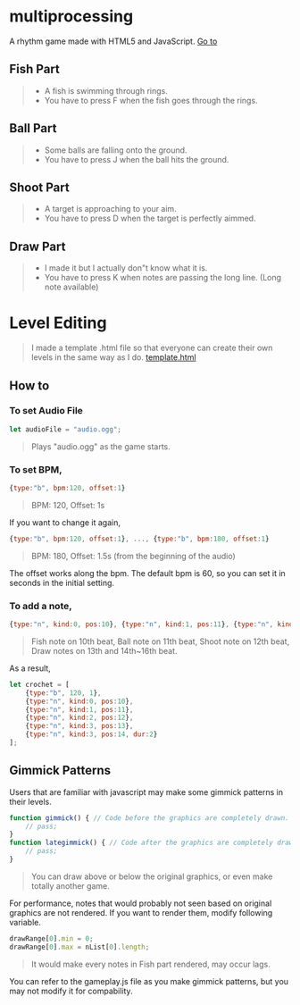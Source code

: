 # multiprocessing
A rhythm game made with HTML5 and JavaScript.
[Go to](https://rokr0k.tk/multiprocessing)

## Fish Part
> - A fish is swimming through rings.
> - You have to press F when the fish goes through the rings.

## Ball Part
> - Some balls are falling onto the ground.
> - You have to press J when the ball hits the ground.

## Shoot Part
> - A target is approaching to your aim.
> - You have to press D when the target is perfectly aimmed.

## Draw Part
> - I made it but I actually don"t know what it is.
> - You have to press K when notes are passing the long line. (Long note available)

# Level Editing
> I made a template .html file so that everyone can create their own levels in the same way as I do.
[template.html](./template.html)

## How to
### To set Audio File
```js
let audioFile = "audio.ogg";
```
> Plays "audio.ogg" as the game starts.

### To set BPM,
```js
{type:"b", bpm:120, offset:1}
```
> BPM: 120, Offset: 1s

If you want to change it again,
```js
{type:"b", bpm:120, offset:1}, ..., {type:"b", bpm:180, offset:1}
```
> BPM: 180, Offset: 1.5s (from the beginning of the audio)

The offset works along the bpm. The default bpm is 60, so you can set it in seconds in the initial setting.

### To add a note,
```js
{type:"n", kind:0, pos:10}, {type:"n", kind:1, pos:11}, {type:"n", kind:2, pos:12}, {type:"n", kind:3, pos:13}, {type:"n", kind:3, pos:14, dur:2}
```
> Fish note on 10th beat, Ball note on 11th beat, Shoot note on 12th beat, Draw notes on 13th and 14th~16th beat.

As a result,
```js
let crochet = [
    {type:"b", 120, 1},
    {type:"n", kind:0, pos:10},
    {type:"n", kind:1, pos:11},
    {type:"n", kind:2, pos:12},
    {type:"n", kind:3, pos:13},
    {type:"n", kind:3, pos:14, dur:2}
];
```

## Gimmick Patterns
Users that are familiar with javascript may make some gimmick patterns in their levels.
```js
function gimmick() { // Code before the graphics are completely drawn.
    // pass;
}
function lategimmick() { // Code after the graphics are completely drawn.
    // pass;
}
```
> You can draw above or below the original graphics, or even make totally another game.

For performance, notes that would probably not seen based on original graphics are not rendered. If you want to render them, modify following variable.
```js
drawRange[0].min = 0;
drawRange[0].max = nList[0].length;
```
> It would make every notes in Fish part rendered, may occur lags.

You can refer to the gameplay.js file as you make gimmick patterns, but you may not modify it for compability.
